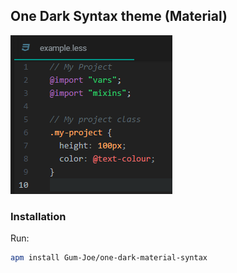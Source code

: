 ## One Dark Syntax theme (Material)

![one-dark-syntax](https://raw.githubusercontent.com/Gum-Joe/one-dark-material-syntax/master/example/example.png)

### Installation

Run:
```bash
apm install Gum-Joe/one-dark-material-syntax
```
